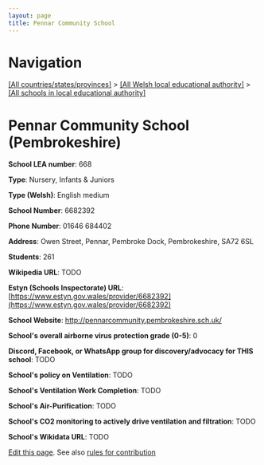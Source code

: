 ```yaml
---
layout: page
title: Pennar Community School
---
```

# Navigation

[[All countries/states/provinces]](../../..) > [[All Welsh local educational authority]](../..) > [[All schools in local educational authority]](..)

# Pennar Community School (Pembrokeshire)

**School LEA number**: 668

**Type**: Nursery, Infants & Juniors

**Type (Welsh)**: English medium

**School Number**: 6682392

**Phone Number**: 01646 684402

**Address**: Owen Street, Pennar, Pembroke Dock, Pembrokeshire, SA72 6SL

**Students**: 261

**Wikipedia URL**: TODO

**Estyn (Schools Inspectorate) URL**: [https://www.estyn.gov.wales/provider/6682392](https://www.estyn.gov.wales/provider/6682392)

**School Website**: http://pennarcommunity.pembrokeshire.sch.uk/

**School's overall airborne virus protection grade (0-5)**: 0

**Discord, Facebook, or WhatsApp group for discovery/advocacy for THIS school**: TODO

**School's policy on Ventilation**: TODO

**School's Ventilation Work Completion**: TODO

**School's Air-Purification**: TODO

**School's CO2 monitoring to actively drive ventilation and filtration**: TODO

**School's Wikidata URL**: TODO




[Edit this page](https://github.com/ventilate-schools/Wales/edit/prif/./Pembrokeshire/Pennar_Community_School.md). See also [rules for contribution](../../../contribution-rules/)